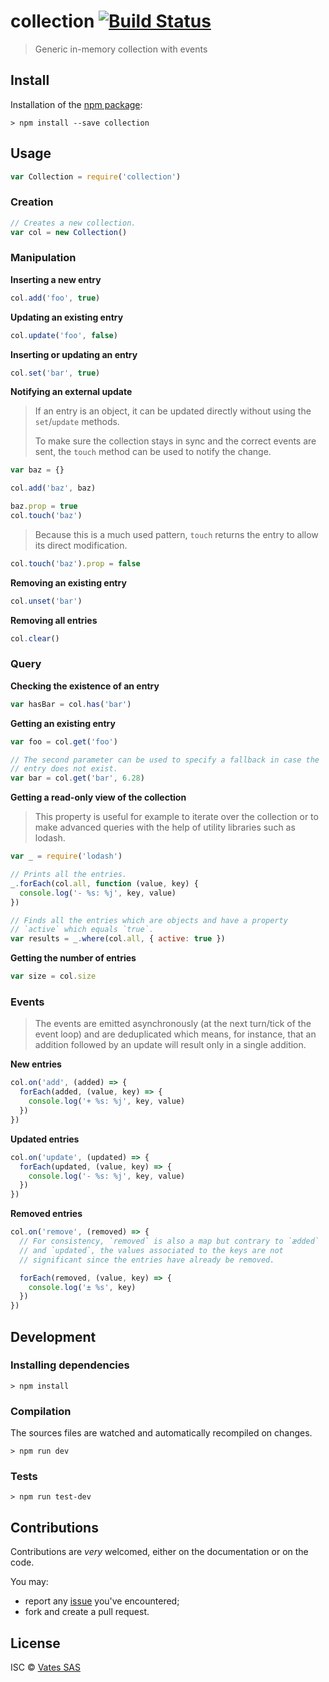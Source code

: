 # collection [![Build Status](https://travis-ci.org/marsaud/collection.png?branch=master)](https://travis-ci.org/marsaud/collection)

> Generic in-memory collection with events

## Install

Installation of the [npm package](https://npmjs.org/package/collection):

```
> npm install --save collection
```

## Usage

```javascript
var Collection = require('collection')
```

### Creation

```javascript
// Creates a new collection.
var col = new Collection()
```

### Manipulation

**Inserting a new entry**

```javascript
col.add('foo', true)
```

**Updating an existing entry**

```javascript
col.update('foo', false)
```

**Inserting or updating an entry**

```javascript
col.set('bar', true)
```

**Notifying an external update**

> If an entry is an object, it can be updated directly without using
> the `set`/`update` methods.
>
> To make sure the collection stays in sync and the correct events are
> sent, the `touch` method can be used to notify the change.

```javascript
var baz = {}

col.add('baz', baz)

baz.prop = true
col.touch('baz')
```

> Because this is a much used pattern, `touch` returns the entry to
> allow its direct modification.

```javascript
col.touch('baz').prop = false
```

**Removing an existing entry**

```javascript
col.unset('bar')
```

**Removing all entries**

```javascript
col.clear()
```

### Query

**Checking the existence of an entry**

```javascript
var hasBar = col.has('bar')
```

**Getting an existing entry**

```javascript
var foo = col.get('foo')

// The second parameter can be used to specify a fallback in case the
// entry does not exist.
var bar = col.get('bar', 6.28)
```

**Getting a read-only view of the collection**

> This property is useful for example to iterate over the collection
> or to make advanced queries with the help of utility libraries such
> as lodash.

```javascript
var _ = require('lodash')

// Prints all the entries.
_.forEach(col.all, function (value, key) {
  console.log('- %s: %j', key, value)
})

// Finds all the entries which are objects and have a property
// `active` which equals `true`.
var results = _.where(col.all, { active: true })
```

**Getting the number of entries**

```javascript
var size = col.size
```

### Events

> The events are emitted asynchronously (at the next turn/tick of the
> event loop) and are deduplicated which means, for instance, that an
> addition followed by an update will result only in a single
> addition.

**New entries**

```javascript
col.on('add', (added) => {
  forEach(added, (value, key) => {
    console.log('+ %s: %j', key, value)
  })
})
```

**Updated entries**

```javascript
col.on('update', (updated) => {
  forEach(updated, (value, key) => {
    console.log('- %s: %j', key, value)
  })
})
```

**Removed entries**

```javascript
col.on('remove', (removed) => {
  // For consistency, `removed` is also a map but contrary to `ædded`
  // and `updated`, the values associated to the keys are not
  // significant since the entries have already be removed.

  forEach(removed, (value, key) => {
    console.log('± %s', key)
  })
})
```

## Development

### Installing dependencies

```
> npm install
```

### Compilation

The sources files are watched and automatically recompiled on changes.

```
> npm run dev
```

### Tests

```
> npm run test-dev
```

## Contributions

Contributions are *very* welcomed, either on the documentation or on
the code.

You may:

- report any [issue](https://github.com/marsaud/collection/issues)
  you've encountered;
- fork and create a pull request.

## License

ISC © [Vates SAS](http://vates.fr)

